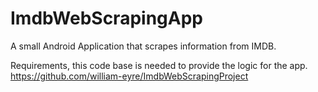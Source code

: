 # ImdbWebScrapingApp

A small Android Application that scrapes information from IMDB.

Requirements, this code base is needed to provide the logic for the app.
https://github.com/william-eyre/ImdbWebScrapingProject

